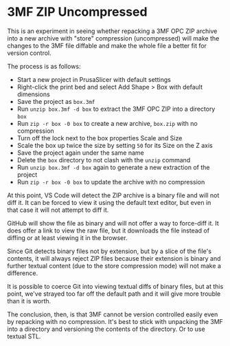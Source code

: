 # 3MF ZIP Uncompressed

This is an experiment in seeing whether repacking a 3MF OPC ZIP archive into a
new archive with "store" compression (uncompressed) will make the changes to the
3MF file diffable and make the whole file a better fit for version control.

The process is as follows:

- Start a new project in PrusaSlicer with default settings
- Right-click the print bed and select Add Shape > Box with default dimensions
- Save the project as `box.3mf`
- Run `unzip box.3mf -d box` to extract the 3MF OPC ZIP into a directory `box`
- Run `zip -r box -0 box` to create a new archive, `box.zip` with no compression
- Turn off the lock next to the box properties Scale and Size
- Scale the box up twice the size by setting `50` for its Size on the Z axis
- Save the project again under the same name
- Delete the `box` directory to not clash with the `unzip` command
- Run `unzip box.3mf -d box` again to generate a new extraction of the project
- Run `zip -r box -0 box` to update the archive with no compression

At this point, VS Code will detect the ZIP archive is a binary file and will not
diff it. It can be forced to view it using the default text editor, but even in
that case it will not attempt to diff it.

GitHub will show the file as binary and will not offer a way to force-diff it.
It does offer a link to view the raw file, but it downloads the file instead of
diffing or at least viewing it in the browser.

Since Git detects binary files not by extension, but by a slice of the file's
contents, it will always reject ZIP files because their extension is binary and
further textual content (due to the store compression mode) will not make a
difference.

It is possible to coerce Git into viewing textual diffs of binary files, but at
this point, we've strayed too far off the default path and it will give more
trouble than it is worth.

The conclusion, then, is that 3MF cannot be version controlled easily even by
repacking with no compression. It's best to stick with unpacking the 3MF into a
directory and versioning the contents of the directory. Or to use textual STL.
